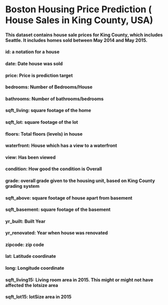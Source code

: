# Boston Housing Price Prediction ( House Sales in King County, USA)
#### **This dataset contains house sale prices for King County, which includes Seattle. It includes homes sold between May 2014 and May 2015.**

#### id: a notation for a house

#### date: Date house was sold

#### price: Price is prediction target

#### bedrooms: Number of Bedrooms/House

#### bathrooms: Number of bathrooms/bedrooms

#### sqft_living: square footage of the home

#### sqft_lot: square footage of the lot

#### floors: Total floors (levels) in house

#### waterfront: House which has a view to a waterfront

#### view: Has been viewed

#### condition: How good the condition is Overall

#### grade: overall grade given to the housing unit, based on King County grading system

#### sqft_above: square footage of house apart from basement

#### sqft_basement: square footage of the basement

#### yr_built: Built Year

#### yr_renovated: Year when house was renovated

#### zipcode: zip code

#### lat: Latitude coordinate

#### long: Longitude coordinate

#### sqft_living15: Living room area in 2015. This might or might not have affected the lotsize area

#### sqft_lot15: lotSize area in 2015
